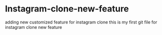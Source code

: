 # Instagram-clone-new-feature
adding new customized feature for instagram clone
this is my first git file
for instagram clone new feature